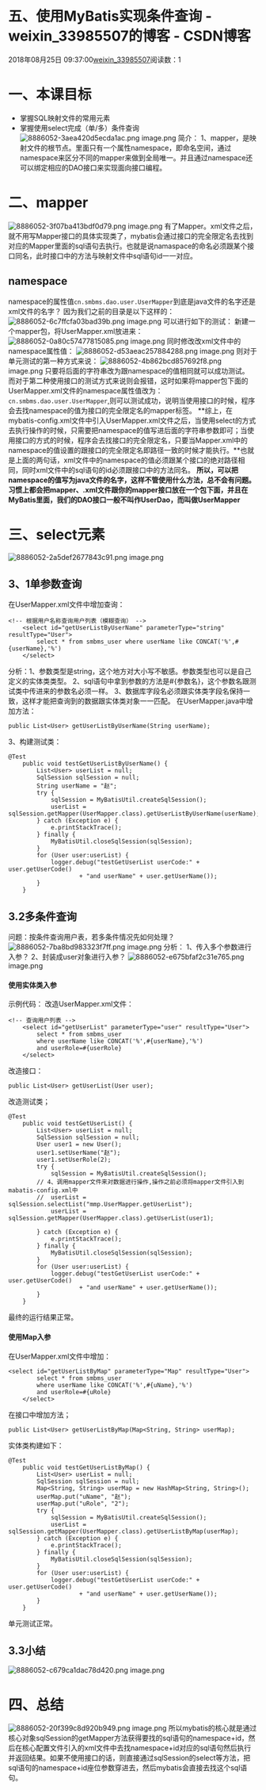 # 五、使用MyBatis实现条件查询 - weixin_33985507的博客 - CSDN博客
2018年08月25日 09:37:00[weixin_33985507](https://me.csdn.net/weixin_33985507)阅读数：1
# 一、本课目标
- 掌握SQL映射文件的常用元素
- 掌握使用select完成（单/多）条件查询
![8886052-3aea420d5ecda1ac.png](https://upload-images.jianshu.io/upload_images/8886052-3aea420d5ecda1ac.png)
image.png
简介：
1、mapper，是映射文件的根节点。里面只有一个属性namespace，即命名空间，通过namespace来区分不同的mapper来做到全局唯一。并且通过namespace还可以绑定相应的DAO接口来实现面向接口编程。
# 二、mapper
![8886052-3f07ba413bdf0d79.png](https://upload-images.jianshu.io/upload_images/8886052-3f07ba413bdf0d79.png)
image.png
有了Mapper。xml文件之后，就不用写Mapper接口的具体实现类了，mybatis会通过接口的完全限定名去找到对应的Mapper里面的sql语句去执行。也就是说namaspace的命名必须跟某个接口同名，此时接口中的方法与映射文件中sql语句id一一对应。
## namespace
namespace的属性值`cn.smbms.dao.user.UserMapper`到底是java文件的名字还是xml文件的名字？
因为我们之前的目录是以下这样的：
![8886052-6c7ffcfa03bad39b.png](https://upload-images.jianshu.io/upload_images/8886052-6c7ffcfa03bad39b.png)
image.png
可以进行如下的测试：
新建一个mapper包，将UserMapper.xml放进来：
![8886052-0a80c57477815085.png](https://upload-images.jianshu.io/upload_images/8886052-0a80c57477815085.png)
image.png
同时修改改xml文件中的namespace属性值：
![8886052-d53aeac257884288.png](https://upload-images.jianshu.io/upload_images/8886052-d53aeac257884288.png)
image.png
则对于单元测试的第一种方式来说：
![8886052-4b862bcd857692f8.png](https://upload-images.jianshu.io/upload_images/8886052-4b862bcd857692f8.png)
image.png
只要将后面的字符串改为跟namespace的值相同就可以成功测试。
而对于第二种使用接口的测试方式来说则会报错，这时如果将mapper包下面的UserMapper.xml文件的namespace属性值改为：
`cn.smbms.dao.user.UserMapper`,则可以测试成功，说明当使用接口的时候，程序会去找namespace的值为接口的完全限定名的mapper标签。
**综上，在mybatis-config.xml文件中引入UserMapper.xml文件之后，当使用select的方式去执行操作的时候，只需要把namespace的值写进后面的字符串参数即可；当使用接口的方式的时候，程序会去找接口的完全限定名，只要当Mapper.xml中的namespace的值设置的跟接口的完全限定名即路径一致的时候才能执行。**也就是上面的两句话，xml文件中的namespace的值必须跟某个接口的绝对路径相同，同时xml文件中的sql语句的id必须跟接口中的方法同名。
**所以，可以把namespace的值写为java文件的名字，这样不管使用什么方法，总不会有问题。**
**习惯上都会把mapper、.xml文件跟你的mapper接口放在一个包下面，并且在MyBatis里面，我们的DAO接口一般不叫作UserDao，而叫做UserMapper**
# 三、select元素
![8886052-2a5def2677843c91.png](https://upload-images.jianshu.io/upload_images/8886052-2a5def2677843c91.png)
image.png
## 3、1单参数查询
在UserMapper.xml文件中增加查询：
```
<!-- 根据用户名称查询用户列表（模糊查询） -->
    <select id="getUserListByUserName" parameterType="string" resultType="User">
        select * from smbms_user where userName like CONCAT('%',#{userName},'%')
    </select>
```
分析：1、参数类型是string，这个地方对大小写不敏感。参数类型也可以是自己定义的实体类类型。
2、sql语句中拿到参数的方法是#{参数名}，这个参数名跟测试类中传进来的参数名必须一样。
3、数据库字段名必须跟实体类字段名保持一致，这样才能把查询到的数据跟实体类对象一一匹配。
在UserMapper.java中增加方法：
```
public List<User> getUserListByUserName(String userName);
```
3、构建测试类：
```
@Test
    public void testGetUserListByUserName() {
        List<User> userList = null;
        SqlSession sqlSession = null;
        String userName = "赵";
        try {
            sqlSession = MyBatisUtil.createSqlSession();
            userList = sqlSession.getMapper(UserMapper.class).getUserListByUserName(userName);
        } catch (Exception e) {
            e.printStackTrace();
        } finally {
            MyBatisUtil.closeSqlSession(sqlSession);
        }
        for (User user:userList) {
            logger.debug("testGetUserList userCode:" + user.getUserCode()
                    + "and userName" + user.getUserName());
        }
    }
```
## 3.2多条件查询
问题：按条件查询用户表，若多条件情况先如何处理？
![8886052-7ba8bd983323f7ff.png](https://upload-images.jianshu.io/upload_images/8886052-7ba8bd983323f7ff.png)
image.png
分析：
1、传入多个参数进行入参？
2、封装成user对象进行入参？
![8886052-e675bfaf2c31e765.png](https://upload-images.jianshu.io/upload_images/8886052-e675bfaf2c31e765.png)
image.png
#### 使用实体类入参
示例代码：
改造UserMapper.xml文件：
```
<!-- 查询用户列表 -->
    <select id="getUserList" parameterType="user" resultType="User">
        select * from smbms_user 
        where userName like CONCAT('%',#{userName},'%')
        and userRole=#{userRole}
    </select>
```
改造接口：
```
public List<User> getUserList(User user);
```
改造测试类；
```
@Test
    public void testGetUserList() {
        List<User> userList = null;
        SqlSession sqlSession = null;
        User user1 = new User();
        user1.setUserName("赵");
        user1.setUserRole(2);
        try {
            sqlSession = MyBatisUtil.createSqlSession();
        // 4、调用mapper文件来对数据进行操作,操作之前必须将mapper文件引入到mabatis-config.xml中
        //  userList = sqlSession.selectList("mmp.UserMapper.getUserList");
            userList = sqlSession.getMapper(UserMapper.class).getUserList(user1);
            
        } catch (Exception e) {
            e.printStackTrace();
        } finally {
            MyBatisUtil.closeSqlSession(sqlSession);
        }
        for (User user:userList) {
            logger.debug("testGetUserList userCode:" + user.getUserCode()
                    + "and userName" + user.getUserName());
        }
    }
```
最终的运行结果正常。
#### 使用Map入参
在UserMapper.xml文件中增加：
```
<select id="getUserListByMap" parameterType="Map" resultType="User">
        select * from smbms_user 
        where userName like CONCAT('%',#{uName},'%')
        and userRole=#{uRole}
    </select>
```
在接口中增加方法；
```
public List<User> getUserListByMap(Map<String, String> userMap);
```
实体类构建如下：
```
@Test
    public void testGetUserListByMap() {
        List<User> userList = null;
        SqlSession sqlSession = null;
        Map<String, String> userMap = new HashMap<String, String>();
        userMap.put("uName", "赵");
        userMap.put("uRole", "2");
        try {
            sqlSession = MyBatisUtil.createSqlSession();
            userList = sqlSession.getMapper(UserMapper.class).getUserListByMap(userMap);
        } catch (Exception e) {
            e.printStackTrace();
        } finally {
            MyBatisUtil.closeSqlSession(sqlSession);
        }
        for (User user:userList) {
            logger.debug("testGetUserList userCode:" + user.getUserCode()
                    + "and userName" + user.getUserName());
        }
    }
```
单元测试正常。
## 3.3小结
![8886052-c679ca1dac78d420.png](https://upload-images.jianshu.io/upload_images/8886052-c679ca1dac78d420.png)
image.png
# 四、总结
![8886052-20f399c8d920b949.png](https://upload-images.jianshu.io/upload_images/8886052-20f399c8d920b949.png)
image.png
所以mybatis的核心就是通过核心对象sqlSession的getMapper方法获得要找的sql语句的namespace+id，然后在核心配置文件引入的xml文件中去找namespace+id对应的sql语句然后执行并返回结果。如果不使用接口的话，则直接通过sqlSession的select等方法，把sql语句的namespace+id座位参数穿进去，然后mybatis会直接去找这个sql语句。
